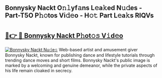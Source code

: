 ## Bonnysky Nackt O𝚗𝚕yf𝚊ns L𝚎a𝚔ed N𝚞𝚍es - Part-T5O P𝚑𝚘tos Vi𝚍𝚎o - H𝚘𝚝 Part L𝚎a𝚔s RIQVs

# <h2><a href="http://kf59kb.oniu.top/?m=Bonnysky+Nackt">🔗👉 🔴 Bonnysky Nackt P𝚑ot𝚘𝚜 V𝚒d𝚎o</a></h2>

[![Bonnysky Nackt Nu𝚍e𝚜](https://i.imgur.com/0qMVB7G.gif)](http://kf59kb.oniu.top/?m=Bonnysky+Nackt)
Web-based artist and amusement giver Bonnysky Nackt, known for publishing dance and lifestyle tutorials through trending dance moves and short films. Bonnysky Nackt's public image is marked by a welcoming and genuine demeanor, while the private aspects of his life remain cloaked in secrecy.  
